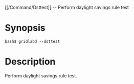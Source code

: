 [[/Command/Dsttest]] -- Perform daylight savings rule test

# Synopsis

~~~
bash$ gridlabd --dsttest                                               
~~~

# Description

Perform daylight savings rule test.

